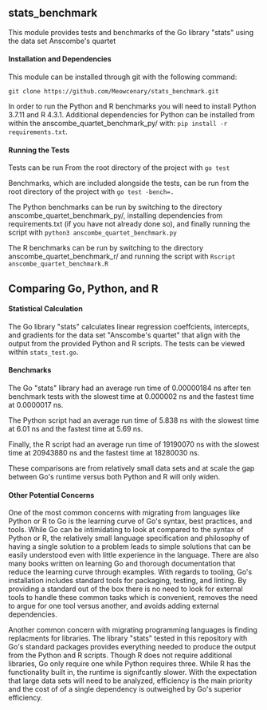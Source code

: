 ## stats_benchmark
This module provides tests and benchmarks of the Go library "stats" using the
data set Anscombe's quartet

#### Installation and Dependencies
This module can be installed through git with the following command:
```
git clone https://github.com/Meowcenary/stats_benchmark.git
```

In order to run the Python and R benchmarks you will need to install Python
3.7.11 and R 4.3.1. Additional dependencies for Python can be installed from
within the anscombe_quartet_benchmark_py/ with:
`pip install -r requirements.txt`.

#### Running the Tests
Tests can be run From the root directory of the project with `go test`

Benchmarks, which are included alongside the tests, can be run from the root
directory of the project with `go test -bench=.`

The Python benchmarks can be run by switching to the directory
anscombe_quartet_benchmark_py/, installing dependencies from requirements.txt
(if you have not already done so), and finally running the script with
`python3 anscombe_quartet_benchmark.py`

The R benchmarks can be run by switching to the directory
anscombe_quartet_benchmark_r/ and running the script with
`Rscript anscombe_quartet_benchmark.R`

## Comparing Go, Python, and R
#### Statistical Calculation
The Go library "stats" calculates linear regression coeffcients, intercepts, and
gradients for the data set "Anscombe's quartet" that align with the output from
the provided Python and R scripts. The tests can be viewed within
`stats_test.go`.

#### Benchmarks
The Go "stats" library had an average run time of 0.00000184 ns after ten
benchmark tests with the slowest time at 0.000002 ns and the fastest time at
0.0000017 ns.

The Python script had an average run time of 5.838 ns with the slowest time at
6.01 ns and the fastest time at 5.69 ns.

Finally, the R script had an average run time of 19190070 ns with the slowest
time at 20943880 ns and the fastest time at 18280030 ns.

These comparisons are from relatively small data sets and at scale the gap
between Go's runtime versus both Python and R will only widen.

#### Other Potential Concerns
One of the most common concerns with migrating from languages like Python or R
to Go is the learning curve of Go's syntax, best practices, and tools. While Go
can be intimidating to look at compared to the syntax of Python or R, the
relatively small language specification and philosophy of having a single
solution to a problem leads to simple solutions that can be easily understood
even with little experience in the language. There are also many books written
on learning Go and thorough documentation that reduce the learning curve through
examples. With regards to tooling, Go's installation includes standard tools for
packaging, testing, and linting. By providing a standard out of the box there is
no need to look for external tools to handle these common tasks which is
convenient, removes the need to argue for one tool versus another, and avoids
adding external dependencies.

Another common concern with migrating programming languages is finding
replacments for libraries. The library "stats" tested in this repository with
Go's standard packages provides everything needed to produce the output from the
Python and R scripts. Though R does not require additional libraries, Go only
require one while Python requires three. While R has the functionality built in,
the runtime is signifcantly slower. With the expectation that large data sets
will need to be analyzed, efficiency is the main priority and the cost of of a
single dependency is outweighed by Go's superior efficiency.
